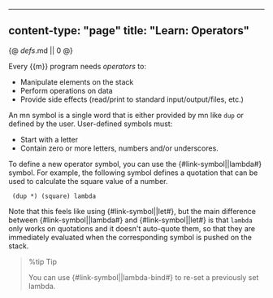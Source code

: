 -----
content-type: "page"
title: "Learn: Operators"
-----
{@ _defs_.md || 0 @}

Every {{m}} program needs _operators_ to:

* Manipulate elements on the stack
* Perform operations on data
* Provide side effects (read/print to standard input/output/files, etc.)

An mn symbol is a single word that is either provided by mn like `dup` or defined by the user. User-defined symbols must:

* Start with a letter
* Contain zero or more letters, numbers and/or underscores.

To define a new operator symbol, you can use the {#link-symbol||lambda#} symbol. For example, the following symbol defines a quotation that can be used to calculate the square value of a number.

     (dup *) (square) lambda
     
Note that this feels like using {#link-symbol||let#}, but the main difference between {#link-symbol||lambda#} and {#link-symbol||let#} is that `lambda` only works on quotations and it doesn't auto-quote them, so that they are immediately evaluated when the corresponding symbol is pushed on the stack.

> %tip
> Tip
> 
> You can use {#link-symbol||lambda-bind#} to re-set a previously set lambda.
